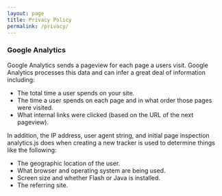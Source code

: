 ```yaml
---
layout: page
title: Privacy Policy
permalink: /privacy/
---
```


### Google Analytics
Google Analytics sends a pageview for each page a users visit. Google Analytics processes this data and can infer a great deal of information including:

- The total time a user spends on your site.
- The time a user spends on each page and in what order those pages were visited.
- What internal links were clicked (based on the URL of the next pageview).

In addition, the IP address, user agent string, and initial page inspection analytics.js does when creating a new tracker is used to determine things like the following:

- The geographic location of the user.
- What browser and operating system are being used.
- Screen size and whether Flash or Java is installed.
- The referring site.
